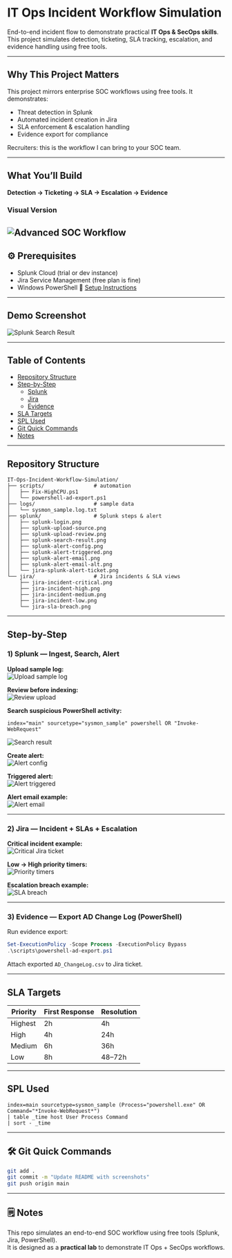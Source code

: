 
#  IT Ops Incident Workflow Simulation  

End-to-end incident flow to demonstrate practical **IT Ops & SecOps skills**.  
This project simulates detection, ticketing, SLA tracking, escalation, and evidence handling using free tools.  

---
##  Why This Project Matters
This project mirrors enterprise SOC workflows using free tools.
It demonstrates:
- Threat detection in Splunk
- Automated incident creation in Jira
- SLA enforcement & escalation handling
- Evidence export for compliance

Recruiters: this is the workflow I can bring to your SOC team.  

---

##  What You’ll Build  
**Detection → Ticketing → SLA → Escalation → Evidence**  

### Visual Version
![Advanced SOC Workflow](docs/advanced_workflow.png)
---

## ⚙ Prerequisites  
- Splunk Cloud (trial or dev instance)  
- Jira Service Management (free plan is fine)  
- Windows PowerShell
  📖 [Setup Instructions](docs/setup.md)


---

##  Demo Screenshot  
![Splunk Search Result](splunk/splunk-search-result.png)  

---

##  Table of Contents  
- [Repository Structure](#-repository-structure)  
- [Step-by-Step](#-step-by-step)  
  - [Splunk](#1-splunk--ingest-search-alert)  
  - [Jira](#2-jira--incident--slas--escalation)  
  - [Evidence](#3-evidence--export-ad-change-log-powershell)  
- [SLA Targets](#-sla-targets)  
- [SPL Used](#-spl-used)  
- [Git Quick Commands](#-git-quick-commands)  
- [Notes](#-notes)  

---

##  Repository Structure  
```text
IT-Ops-Incident-Workflow-Simulation/
├── scripts/                # automation
│   ├── Fix-HighCPU.ps1
│   └── powershell-ad-export.ps1
├── logs/                   # sample data
│   └── sysmon_sample.log.txt
├── splunk/                 # Splunk steps & alert
│   ├── splunk-login.png
│   ├── splunk-upload-source.png
│   ├── splunk-upload-review.png
│   ├── splunk-search-result.png
│   ├── splunk-alert-config.png
│   ├── splunk-alert-triggered.png
│   ├── splunk-alert-email.png
│   ├── splunk-alert-email-alt.png
│   └── jira-splunk-alert-ticket.png
└── jira/                   # Jira incidents & SLA views
    ├── jira-incident-critical.png
    ├── jira-incident-high.png
    ├── jira-incident-medium.png
    ├── jira-incident-low.png
    └── jira-sla-breach.png
```

---

##  Step-by-Step  

### 1) Splunk — Ingest, Search, Alert  
**Upload sample log:**  
![Upload sample log](splunk/splunk-upload-source.png)  

**Review before indexing:**  
![Review upload](splunk/splunk-upload-review.png)  

**Search suspicious PowerShell activity:**  
```spl
index="main" sourcetype="sysmon_sample" powershell OR "Invoke-WebRequest"
```  
![Search result](splunk/splunk-search-result.png)  

**Create alert:**  
![Alert config](splunk/splunk-alert-config.png)  

**Triggered alert:**  
![Alert triggered](splunk/splunk-alert-triggered.png)  

**Alert email example:**  
![Alert email](splunk/splunk-alert-email.png)  

---

### 2) Jira — Incident + SLAs + Escalation  
**Critical incident example:**  
![Critical Jira ticket](jira/jira-incident-critical.png)  

**Low → High priority timers:**  
![Priority timers](jira/jira-incident-high.png)  

**Escalation breach example:**  
![SLA breach](jira/jira-sla-breach.png)  

---

### 3) Evidence — Export AD Change Log (PowerShell)  
Run evidence export:  
```powershell
Set-ExecutionPolicy -Scope Process -ExecutionPolicy Bypass
.\scripts\powershell-ad-export.ps1
```  

Attach exported `AD_ChangeLog.csv` to Jira ticket.  

---

##  SLA Targets  
| Priority | First Response | Resolution |  
|----------|----------------|------------|  
| Highest  | 2h             | 4h         |  
| High     | 4h             | 24h        |  
| Medium   | 6h             | 36h        |  
| Low      | 8h             | 48–72h     |  

---

##  SPL Used  
```spl
index=main sourcetype=sysmon_sample (Process="powershell.exe" OR Command="*Invoke-WebRequest*")
| table _time host User Process Command
| sort - _time
```  

---

## 🛠 Git Quick Commands  
```bash
git add .
git commit -m "Update README with screenshots"
git push origin main
```  

---

## 🗒️ Notes  
This repo simulates an end-to-end SOC workflow using free tools (Splunk, Jira, PowerShell).  
It is designed as a **practical lab** to demonstrate IT Ops + SecOps workflows.  
